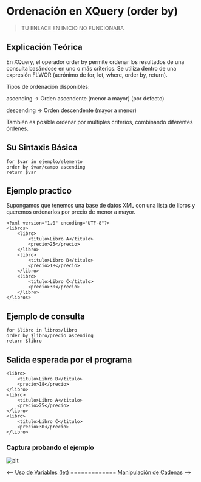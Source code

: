 # Ordenación en XQuery (order by)

>TU ENLACE EN INICIO NO FUNCIONABA

## Explicación Teórica
En XQuery, el operador order by permite ordenar los resultados de una consulta basándose en uno o más criterios. Se utiliza dentro de una expresión FLWOR (acrónimo de for, let, where, order by, return).

Tipos de ordenación disponibles:

ascending → Orden ascendente (menor a mayor) (por defecto)

descending → Orden descendente (mayor a menor)

También es posible ordenar por múltiples criterios, combinando diferentes órdenes.

## Su Sintaxis Básica

```
for $var in ejemplo/elemento
order by $var/campo ascending
return $var
```

## Ejemplo practico
Supongamos que tenemos una base de datos XML con una lista de libros y queremos ordenarlos por precio de menor a mayor.

```
<?xml version="1.0" encoding="UTF-8"?>
<libros>
    <libro>
        <titulo>Libro A</titulo>
        <precio>25</precio>
    </libro>
    <libro>
        <titulo>Libro B</titulo>
        <precio>18</precio>
    </libro>
    <libro>
        <titulo>Libro C</titulo>
        <precio>30</precio>
    </libro>
</libros>
```

## Ejemplo de consulta

```
for $libro in libros/libro
order by $libro/precio ascending
return $libro
```

## Salida esperada por el programa

```
<libro>
    <titulo>Libro B</titulo>
    <precio>18</precio>
</libro>
<libro>
    <titulo>Libro A</titulo>
    <precio>25</precio>
</libro>
<libro>
    <titulo>Libro C</titulo>
    <precio>30</precio>
</libro>
```

### Captura probando el ejemplo ###

![alt](docs\capturasSamuel\image.png)


<-- [Uso de Variables (let)](./docs/AbrahamLG.md) ============= [Manipulación de Cadenas](./gabriel.md) -->